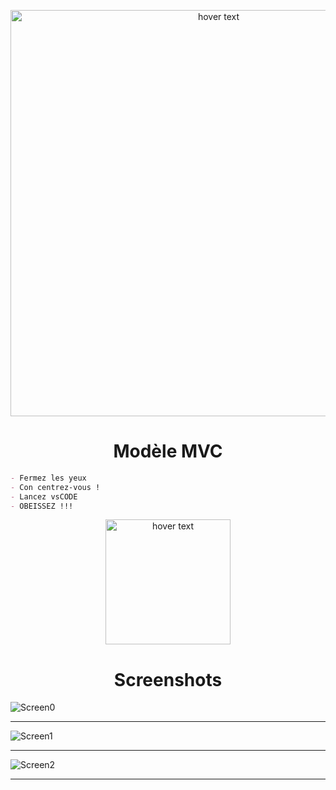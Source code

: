 <p align="center">
  <img src="https://res.cloudinary.com/practicaldev/image/fetch/s--C_I7VaEA--/c_imagga_scale,f_auto,fl_progressive,h_500,q_auto,w_1000/https://miro.medium.com/max/1024/1%2Av6O4SuMNwGUvl5L58dmv1Q.jpeg" width="650" title="hover text">
</p>

<h1 align="center">Modèle MVC</h1>

```md
- Fermez les yeux
- Con centrez-vous !
- Lancez vsCODE
- OBEISSEZ !!!
```


<p align="center">
  <img src="https://upload.wikimedia.org/wikipedia/commons/thumb/2/2d/Visual_Studio_Code_1.18_icon.svg/2056px-Visual_Studio_Code_1.18_icon.svg.png" width="200" title="hover text">
</p>

<h1 align="center">Screenshots</h1>

![Screen0](Screenshots/04.png)

---
![Screen1](Screenshots/02.png)

---
![Screen2](Screenshots/03.png)

---
